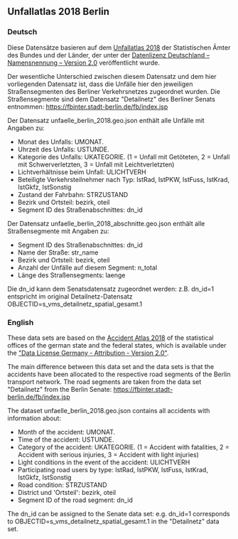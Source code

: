 ## Unfallatlas 2018 Berlin

### Deutsch

Diese Datensätze basieren auf dem <a href="https://unfallatlas.statistikportal.de/">Unfallatlas 2018</a> der Statistischen Ämter des Bundes und der Länder, der unter der
<a href="www.govdata.de/dl-de/by-2-0">Datenlizenz Deutschland – Namensnennung – Version 2.0</a> veröffentlicht wurde.

Der wesentliche Unterschied zwischen diesem Datensatz und dem hier vorliegenden Datensatz ist, dass die Unfälle hier den
jeweiligen Straßensegmenten des Berliner Verkehrsnetzes zugeordnet wurden. Die Straßensegmente sind dem Datensatz "Detailnetz"
des Berliner Senats entnommen: https://fbinter.stadt-berlin.de/fb/index.jsp

Der Datensatz unfaelle_berlin_2018.geo.json enthält alle Unfälle mit Angaben zu:
* Monat des Unfalls: UMONAT.
* Uhrzeit des Unfalls: USTUNDE.
* Kategorie des Unfalls: UKATEGORIE. (1 = Unfall mit Getöteten, 2 = Unfall mit Schwerverletzten, 3 = Unfall mit Leichtverletzten)
* Lichtverhältnisse beim Unfall: ULICHTVERH
* Beteiligte Verkehrsteilnehmer nach Typ: IstRad, IstPKW, IstFuss, IstKrad, IstGkfz, IstSonstig
* Zustand der Fahrbahn: STRZUSTAND
* Bezirk und Ortsteil: bezirk, oteil
* Segment ID des Straßenabschnittes: dn_id

Der Datensatz unfaelle_berlin_2018_abschnitte.geo.json enthält alle Straßensegmente mit Angaben zu:
* Segment ID des Straßenabschnittes: dn_id
* Name der Straße: str_name
* Bezirk und Ortsteil: bezirk, oteil
* Anzahl der Unfälle auf diesem Segment: n_total
* Länge des Straßensegments: laenge

Die dn_id kann dem Senatsdatensatz zugeordnet werden: z.B. dn_id=1 entspricht im original Detailnetz-Datensatz OBJECTID=s_vms_detailnetz_spatial_gesamt.1


### English

These data sets are based on the <a href="https://unfallatlas.statistikportal.de/">Accident Atlas 2018</a> of the statistical offices of the german state and the federal states, which is available under the
<a href="www.govdata.de/dl-de/by-2-0">"Data License Germany - Attribution - Version 2.0"</a>.

The main difference between this data set and the data sets is that the accidents have been allocated to the respective road segments of the Berlin transport network. The road segments are taken from the data set "Detailnetz"
from the Berlin Senate: https://fbinter.stadt-berlin.de/fb/index.jsp

The dataset unfaelle_berlin_2018.geo.json contains all accidents with information about:
* Month of the accident: UMONAT.
* Time of the accident: USTUNDE.
* Category of the accident: UKATEGORIE. (1 = Accident with fatalities, 2 = Accident with serious injuries, 3 = Accident with light injuries)
* Light conditions in the event of the accident: ULICHTVERH
* Participating road users by type: IstRad, IstPKW, IstFuss, IstKrad, IstGkfz, IstSonstig
* Road condition: STRZUSTAND
* District und 'Ortsteil': bezirk, oteil
* Segment ID of the road segment: dn_id

The dn_id can be assigned to the Senate data set: e.g. dn_id=1 corresponds to OBJECTID=s_vms_detailnetz_spatial_gesamt.1 in the "Detailnetz" data set.
